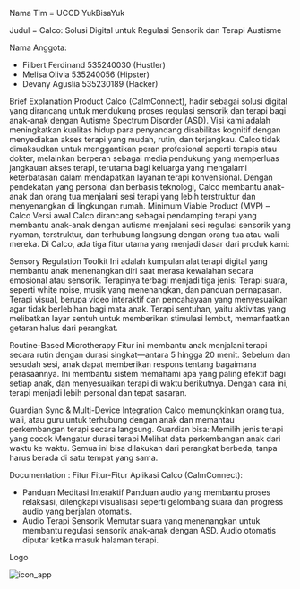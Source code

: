 Nama Tim = UCCD YukBisaYuk

Judul = Calco: Solusi Digital untuk Regulasi Sensorik dan Terapi Austisme

Nama Anggota:

- Filbert Ferdinand 535240030 (Hustler)
- Melisa Olivia 535240056 (Hipster)
- Devany Aguslia 535230189 (Hacker)


Brief Explanation Product
Calco (CalmConnect), hadir sebagai solusi digital yang dirancang untuk mendukung proses regulasi sensorik dan terapi bagi anak-anak dengan Autisme Spectrum Disorder (ASD). Visi kami adalah meningkatkan kualitas hidup para penyandang disabilitas kognitif dengan menyediakan akses terapi yang mudah, rutin, dan terjangkau. Calco tidak dimaksudkan untuk menggantikan peran profesional seperti terapis atau dokter, melainkan berperan sebagai media pendukung yang memperluas jangkauan akses terapi, terutama bagi keluarga yang mengalami keterbatasan dalam mendapatkan layanan terapi konvensional. Dengan pendekatan yang personal dan berbasis teknologi, Calco membantu anak-anak dan orang tua menjalani sesi terapi yang lebih terstruktur dan menyenangkan di lingkungan rumah. Minimum Viable Product (MVP) – Calco Versi awal Calco dirancang sebagai pendamping terapi yang membantu anak-anak dengan autisme menjalani sesi regulasi sensorik yang nyaman, terstruktur, dan terhubung langsung dengan orang tua atau wali mereka. Di Calco, ada tiga fitur utama yang menjadi dasar dari produk kami:

Sensory Regulation Toolkit Ini adalah kumpulan alat terapi digital yang membantu anak menenangkan diri saat merasa kewalahan secara emosional atau sensorik. Terapinya terbagi menjadi tiga jenis: Terapi suara, seperti white noise, musik yang menenangkan, dan panduan pernapasan. Terapi visual, berupa video interaktif dan pencahayaan yang menyesuaikan agar tidak berlebihan bagi mata anak. Terapi sentuhan, yaitu aktivitas yang melibatkan layar sentuh untuk memberikan stimulasi lembut, memanfaatkan getaran halus dari perangkat.

Routine-Based Microtherapy Fitur ini membantu anak menjalani terapi secara rutin dengan durasi singkat—antara 5 hingga 20 menit. Sebelum dan sesudah sesi, anak dapat memberikan respons tentang bagaimana perasaannya. Ini membantu sistem memahami apa yang paling efektif bagi setiap anak, dan menyesuaikan terapi di waktu berikutnya. Dengan cara ini, terapi menjadi lebih personal dan tepat sasaran.

Guardian Sync & Multi-Device Integration Calco memungkinkan orang tua, wali, atau guru untuk terhubung dengan anak dan memantau perkembangan terapi secara langsung. Guardian bisa: Memilih jenis terapi yang cocok Mengatur durasi terapi Melihat data perkembangan anak dari waktu ke waktu. Semua ini bisa dilakukan dari perangkat berbeda, tanpa harus berada di satu tempat yang sama.

Documentation :
Fitur
Fitur-Fitur Aplikasi Calco (CalmConnect):
- Panduan Meditasi Interaktif Panduan audio yang membantu proses relaksasi, dilengkapi visualisasi seperti gelombang suara dan progress audio yang berjalan otomatis.
- Audio Terapi Sensorik Memutar suara yang menenangkan untuk membantu regulasi sensorik anak-anak dengan ASD. Audio otomatis diputar ketika masuk halaman terapi.

Logo

![icon_app](https://github.com/user-attachments/assets/7dd2755e-fbf3-4d91-bcab-74d43e231cf1)

